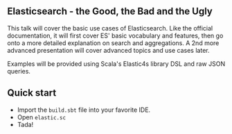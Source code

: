 ## Elasticsearch - the Good, the Bad and the Ugly

This talk will cover the basic use cases of Elasticsearch. Like the official documentation, it will first cover ES' basic vocabulary and features, then go onto a more detailed explanation on search and aggregations. A 2nd more advanced presentation will cover advanced topics and use cases later.

Examples will be provided using Scala's Elastic4s library DSL and raw JSON queries.


## Quick start

- Import the `build.sbt` file into your favorite IDE.
- Open `elastic.sc`
- Tada!

